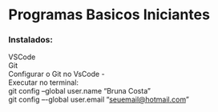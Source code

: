 # Programas Basicos Iniciantes
### Instalados:
VSCode<br>
Git<br>
Configurar o Git no VsCode -<br>
Executar no terminal: <br>
git config –global user.name “Bruna Costa”<br>
git config –-global user.email “seuemail@hotmail.com”<br>
